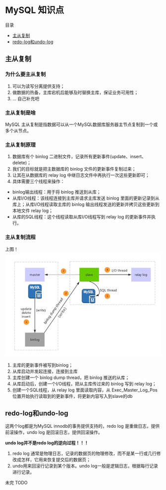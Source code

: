 # MySQL 知识点

目录
+ [主从复制](#主从复制)
+ [redo-log和undo-log](#redo-log和undo-log)

## <span id="主从复制">主从复制</span>

### 为什么要主从复制
1. 可以为读写分离提供支持；
2. 做数据的热备，主库宕机后能够及时替换主库，保证业务可用性；
3. ... 自己补充吧

### 主从复制是啥
MySQL 主从复制是指数据可以从一个MySQL数据库服务器主节点复制到一个或多个从节点。

### 主从复制原理
1. 数据库有个 binlog 二进制文件，记录所有更新事件(update、insert、delete)；
2. 我们的目标就是把主数据库的 binlog 文件的更新事件复制过来；
3. 让其在从数据库的 relay log 中继日志文件中再执行一次这些更新即可；
4. 具体需要三个线程来操作：
  - binlog输出线程：用于将 binlog 推送到从库；
  - 从库I/O线程：该线程连接到主库并请求主库发送 binlog 里面的更新记录到从库上；从库I/O线程读取主库的 binlog 输出线程发送的更新并拷贝这些更新到本地文件 relay log；
  - 从库的SQL线程：这个线程读取从库I/O线程写到 relay log 的更新事件并执行。

### 主从复制流程
上图！  
![主从复制流程](images/主从复制流程.png)  

1. 主库的更新事件被写到binlog；
2. 从库启动并发起连接，连接到主库
3. 主库创建一个 binlog dump thread，把 binlog 推送的从库；
4. 从库启动后，创建一个I/O线程，把从主库传过来的 binlog 写到 relay log；
5. 创建一个SQL线程，从 relay log 里面读取内容，从 Exec_Master_Log_Pos 位置开始执行读取到的更新事件，将更新内容写入到slave的db


## <span id="redo-log和undo-log">redo-log和undo-log</span>
这两个log都是为MySQL innodb的事务提供支持的，redo log 是重做日志，提供前滚操作，undo log 是回滚日志，提供回滚操作。  

**undo log并不是redo log的逆向过程！！！**  
1. redo log 通常是物理日志，记录的数据页的物理修改，而不是某一行或几行修改成怎样，它用来恢复提交后的数据页；
2. undo用来回滚行记录到某个版本。undo log一般是逻辑日志，根据每行记录进行记录。

未完 TODO


